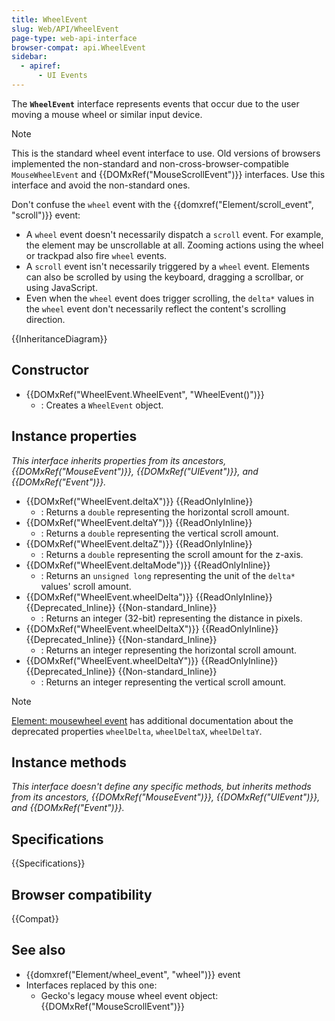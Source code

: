 ```yaml
---
title: WheelEvent
slug: Web/API/WheelEvent
page-type: web-api-interface
browser-compat: api.WheelEvent
sidebar:
  - apiref:
      - UI Events
---
```


The **`WheelEvent`** interface represents events that occur due to the user moving a mouse wheel or similar input device.

> [!NOTE]
> This is the standard wheel event interface to use. Old versions of browsers implemented the non-standard and non-cross-browser-compatible `MouseWheelEvent` and {{DOMxRef("MouseScrollEvent")}} interfaces. Use this interface and avoid the non-standard ones.

Don't confuse the `wheel` event with the {{domxref("Element/scroll_event", "scroll")}} event:

- A `wheel` event doesn't necessarily dispatch a `scroll` event. For example, the element may be unscrollable at all. Zooming actions using the wheel or trackpad also fire `wheel` events.
- A `scroll` event isn't necessarily triggered by a `wheel` event. Elements can also be scrolled by using the keyboard, dragging a scrollbar, or using JavaScript.
- Even when the `wheel` event does trigger scrolling, the `delta*` values in the `wheel` event don't necessarily reflect the content's scrolling direction.

{{InheritanceDiagram}}

## Constructor

- {{DOMxRef("WheelEvent.WheelEvent", "WheelEvent()")}}
  - : Creates a `WheelEvent` object.

## Instance properties

_This interface inherits properties from its ancestors, {{DOMxRef("MouseEvent")}}, {{DOMxRef("UIEvent")}}, and {{DOMxRef("Event")}}._

- {{DOMxRef("WheelEvent.deltaX")}} {{ReadOnlyInline}}
  - : Returns a `double` representing the horizontal scroll amount.
- {{DOMxRef("WheelEvent.deltaY")}} {{ReadOnlyInline}}
  - : Returns a `double` representing the vertical scroll amount.
- {{DOMxRef("WheelEvent.deltaZ")}} {{ReadOnlyInline}}
  - : Returns a `double` representing the scroll amount for the z-axis.
- {{DOMxRef("WheelEvent.deltaMode")}} {{ReadOnlyInline}}
  - : Returns an `unsigned long` representing the unit of the `delta*` values' scroll amount.
- {{DOMxRef("WheelEvent.wheelDelta")}} {{ReadOnlyInline}} {{Deprecated_Inline}} {{Non-standard_Inline}}
  - : Returns an integer (32-bit) representing the distance in pixels.
- {{DOMxRef("WheelEvent.wheelDeltaX")}} {{ReadOnlyInline}} {{Deprecated_Inline}} {{Non-standard_Inline}}
  - : Returns an integer representing the horizontal scroll amount.
- {{DOMxRef("WheelEvent.wheelDeltaY")}} {{ReadOnlyInline}} {{Deprecated_Inline}} {{Non-standard_Inline}}
  - : Returns an integer representing the vertical scroll amount.

> [!NOTE]
> [Element: mousewheel event](/en-US/docs/Web/API/Element/mousewheel_event) has additional documentation about the deprecated properties `wheelDelta`, `wheelDeltaX`, `wheelDeltaY`.

## Instance methods

_This interface doesn't define any specific methods, but inherits methods from its ancestors, {{DOMxRef("MouseEvent")}}, {{DOMxRef("UIEvent")}}, and {{DOMxRef("Event")}}._

## Specifications

{{Specifications}}

## Browser compatibility

{{Compat}}

## See also

- {{domxref("Element/wheel_event", "wheel")}} event
- Interfaces replaced by this one:
  - Gecko's legacy mouse wheel event object: {{DOMxRef("MouseScrollEvent")}}
